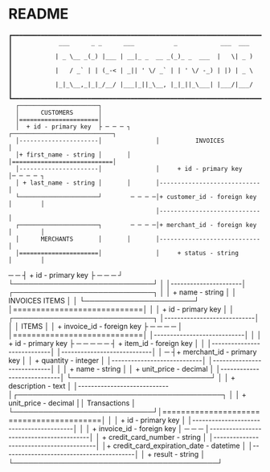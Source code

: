 # README


    ┏━━━━━━━━━━━━━━━━━━━━━━━━━━━━━━━━━━━━━━━━━━━━━━━━━━━━━━━━━━━━━━━━━━━━━━━━━━━━━━┓
    ┃             ___      _ _      ___           _            ___  ___            ┃
    ┃            | _ \__ _(_) |___ | __|_ _  __ _(_)_ _  ___  |   \| _ )           ┃
    ┃            |   / _` | | (_-< | _|| ' \/ _` | | ' \/ -_) | |) | _ \           ┃
    ┃            |_|_\__,_|_|_/__/ |___|_||_\__, |_|_||_\___| |___/|___/           ┃
    ┗━━━━━━━━━━━━━━━━━━━━━━━━━━━━━━━━━━━━━━━━━━━━━━━━━━━━━━━━━━━━━━━━━━━━━━━━━━━━━━┛
      ┌──────────────────────┐
      │      CUSTOMERS       │
      │======================│
      │  + id - primary key  ├ ─ ─ ─ ┐       ┌────────────────────────────┐
      │----------------------│               │          INVOICES          │
      │+ first_name - string │       │       │============================│
      │----------------------│               │     + id - primary key     │─ ─ ─ ─ ┐
      │ + last_name - string │       │       │----------------------------│
      └──────────────────────┘        ─ ─ ─ ─│+ customer_id - foreign key │        │
                                             │----------------------------│
      ┌──────────────────────┐        ─ ─ ─ ─│+ merchant_id - foreign key │        │
      │      MERCHANTS       │       │       │----------------------------│
      │======================│               │     + status - string      │        │
  ─ ─ ┤  + id - primary key  ├ ─ ─ ─ ┘       └────────────────────────────┘
 │    │----------------------│               ┌────────────────────────────┐        │
      │   + name - string    │               │       INVOICES ITEMS       │
 │    └──────────────────────┘               │============================│        │
                                             │     + id - primary key     │
 │  ┌────────────────────────────┐           │----------------------------│        │
    │           ITEMS            │           │ + invoice_id - foreign key ├ ─ ─ ─ ─
 │  │============================│           │----------------------------│        │
    │     + id - primary key     ├ ─ ─ ─ ─ ─ ┤  + item_id - foreign key   │
 │  │----------------------------│           │----------------------------│        │
  ─ ┤+ merchant_id - primary key │           │    + quantity - integer    │
    │----------------------------│           │----------------------------│        │
    │      + name - string       │           │   + unit_price - decimal   │
    │----------------------------│           └────────────────────────────┘        │
    │    + description - text    │
    │----------------------------│┌─────────────────────────────────────────┐      │
    │   + unit_price - decimal   ││              Transactions               │
    └────────────────────────────┘│=========================================│      │
                                  │           + id - primary key            │
                                  │-----------------------------------------│      │
                                  │       + invoice_id - foreign key        │ ─ ─ ─
                                  │-----------------------------------------│
                                  │      + credit_card_number - string      │
                                  │-----------------------------------------│
                                  │+ credit_card_expiration_date - datetime │
                                  │-----------------------------------------│
                                  │            + result - string            │
                                  └─────────────────────────────────────────┘
